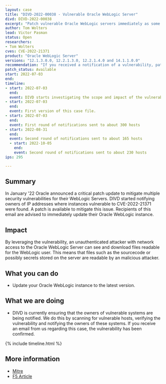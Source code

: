 ```yaml
---
layout: case
title: "DIVD-2022-00038 - Vulnerable Oracle WebLogic Server"
divd: DIVD-2022-00038
excerpt: "Patch vulnerable Oracle WebLogic servers immediately as some versions are vulnerable for an Local File Inclusion Attack, which causes secrets and sourcecode to be readable by malicious attackers. DIVD is actively notifying owners of vulnerable systems"
author: Tom Wolters
lead: Victor Pasman
status: Open
researchers:
- Tom Wolters
cves: CVE-2022-21371
product: "Oracle WebLogic Server"
versions: "12.1.3.0.0, 12.2.1.3.0, 12.2.1.4.0 and 14.1.1.0.0"
recommendation: "If you received a notification of a vulnerability, patch your system with the information provided in this notification."
patch_status: Available
start: 2022-07-03
end: 
timeline:
- start: 2022-07-03
  end:
  event: DIVD starts investigating the scope and impact of the vulnerability.
- start: 2022-07-03
  end:
  event: First version of this case file.
- start: 2022-07-03
  end:
  event: First round of notifications sent to about 300 hosts
- start: 2022-08-31
  end:
  event: Second round of notifications sent to about 165 hosts
  - start: 2022-10-05
    end:
    event: Second round of notifications sent to about 230 hosts
ips: 295

---
```


## Summary

In January '22 Oracle announced a critical patch update to mitigate multiple security vulnerabilities for their WebLogic Servers. DIVD started notifying owners of IP addresses where instances vulnerable to CVE-2022-21371 were found. A patch is available to mitigate this issue. Recipients of this email are advised to immediately update their Oracle WebLogic instance.

## Impact

By leveraging the vulnerability, an unauthenticated attacker with network access to the Oracle WebLogic Server can see and download files readable for the WebLogic user. This means that files such as the sourcecode or possibly secrets stored on the server are readable by an malicious attacker.

## What you can do
- Update your Oracle WebLogic instance to the latest version.

## What we are doing
* DIVD is currently ensuring that the owners of vulnerable systems are being notified. We do this by scanning for vulnerable hosts, verifying the vulnerability and notifying the owners of these systems. If you receive an email from us regarding this case, the vulnerability has been confirmed.

{% include timeline.html %}

## More information
* [Mitre](https://cve.mitre.org/cgi-bin/cvename.cgi?name=CVE-2022-21371)
* [F5 Article](https://support.f5.com/csp/article/K21406935)
